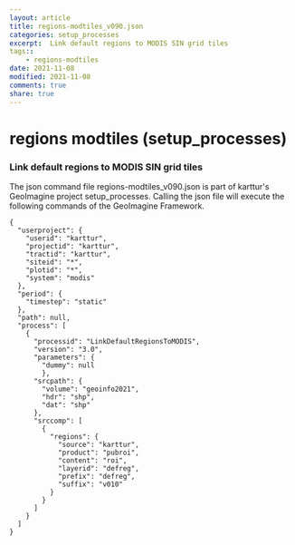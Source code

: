 ```yaml
---
layout: article
title: regions-modtiles_v090.json
categories: setup_processes
excerpt:  Link default regions to MODIS SIN grid tiles
tags:: 
    - regions-modtiles
date: 2021-11-08
modified: 2021-11-08
comments: true
share: true
---
```


# regions modtiles (setup_processes)

###  Link default regions to MODIS SIN grid tiles

The json command file <span class='file'>regions-modtiles_v090.json</span> is part of karttur's GeoImagine project <span class='project'>setup_processes</span>. Calling the json file will execute the following commands of the GeoImagine Framework.

```
{
  "userproject": {
    "userid": "karttur",
    "projectid": "karttur",
    "tractid": "karttur",
    "siteid": "*",
    "plotid": "*",
    "system": "modis"
  },
  "period": {
    "timestep": "static"
  },
  "path": null,
  "process": [
    {
      "processid": "LinkDefaultRegionsToMODIS",
      "version": "3.0",
      "parameters": {
        "dummy": null
        },
      "srcpath": {
        "volume": "geoinfo2021",
        "hdr": "shp",
        "dat": "shp"
      },
      "srccomp": [
        {
          "regions": {
            "source": "karttur",
            "product": "pubroi",
            "content": "roi",
            "layerid": "defreg",
            "prefix": "defreg",
            "suffix": "v010"
          }
        }
      ]
    }
  ]
}
```
